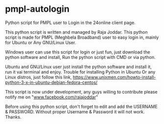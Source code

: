 # pmpl-autologin
Python script for PMPL user to Login in the 24online client page.

This python script is written and managed by Raja Joddar. This python script is made for PMPL (Meghbela Broadband) user to easy login in, mainly for Ubuntu or Any GNU/Linux User.

Windows user can use this script for login or just fun, just download the python software and install, Run the python script with CMD or via python.

Ubuntu and GNU/Linux user just install the python software and install it, run it vai terminal and enjoy. Trouble for installing Python in Ubuntu Or any Linux distros, just follow this link, https://www.unixmen.com/howto-install-python-3-x-in-ubuntu-debian-fedora-centos/

This script is now under development, any guys willing to contribute please notify me on "www.facebook.com/rajajoddar"

Before using this python script, don't forget to edit and add the USERNAME & PASSWORD. Without proper Username & Password it will not work. Thanks.
